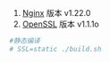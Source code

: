 
1. [Nginx](http://nginx.org/en/download.html) 版本 v1.22.0
2. [OpenSSL](https://www.openssl.org/source/) 版本 v1.1.1o

```bash
#静态编译
# SSL=static ./build.sh  

```
